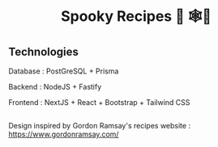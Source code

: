 <h1 align="center">Spooky Recipes 🎃 🕸️🍭</h1>

<h2>Technologies</h2>
<p>Database : PostGreSQL + Prisma</p>
<p>Backend : NodeJS + Fastify</p>
<p>Frontend : NextJS + React + Bootstrap + Tailwind CSS</p>

## 
<p>Design inspired by Gordon Ramsay's recipes website : <a href="https://www.gordonramsay.com/">https://www.gordonramsay.com/</a></p>

